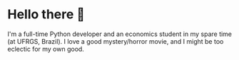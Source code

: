# Hello there 👋

I'm a full-time Python developer and an economics student in my spare time (at UFRGS, Brazil).
I love a good mystery/horror movie, and I might be too eclectic for my own good.
